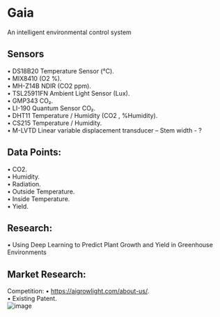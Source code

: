 # Gaia
An intelligent environmental control system

## Sensors
•	DS18B20 Temperature Sensor (°C).  
•	MIX8410 (O2 %).  
•	MH-Z14B NDIR  (CO2 ppm).  
•	TSL25911FN Ambient Light Sensor (Lux).  
•	GMP343 CO₂.  
•	LI-190 Quantum Sensor CO₂.  
•	DHT11 Temperature / Humidity (CO2 , %Humidity).  
•	CS215 Temperature / Humidity.  
•	M-LVTD Linear variable displacement transducer – Stem width - ?   

## Data Points: 
•	CO2.  
•	Humidity.  
•	Radiation.  
•	Outside Temperature.  
•	Inside Temperature.  
•	Yield.  

## Research:
•	Using Deep Learning to Predict Plant Growth and Yield in Greenhouse Environments   


## Market Research:
  Competition:
    •	https://aigrowlight.com/about-us/.  
    •	Existing Patent.  
![image](https://user-images.githubusercontent.com/45886361/151272973-74ecb4a9-f9fa-42de-85c3-1f1a4ef1ff91.png)
